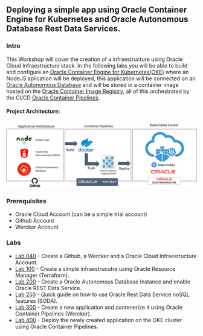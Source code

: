 ## Deploying a simple app using Oracle Container Engine for Kubernetes and Oracle Autonomous Database Rest Data Services.

### Intro

This Workshop will cover the creation of a infraestructure using Oracle Cloud Infraestructure stack. In the following labs you will be able to build and configure an [Oracle Container Engine for Kubernetes(OKE)](https://www.oracle.com/cloud/compute/container-engine-kubernetes.html) where an NodeJS aplication will be deployed, this application will be connected on an [Oracle Autonomous Database]() and will be stored in a container image hosted on the [Oracle Container Image Registry](), all of this orchestrated by the CI/CD [Oracle Container Pipelines]().


#### Project Architecture:

![](/images/architecture.png)

### Prerequisites

- Oracle Cloud Account (can be a simple trial account)
- Github Account
- Wercker Account

### Labs

* [Lab 040](lab40/lab40.md) - Create a Github, a Wercker and a Oracle Cloud Infraestructure Account.
* [Lab 100](lab100/lab100.md) - Create a simple infraestrucutre using Oracle Resource Manager (Terraform).
* [Lab 200](lab200/lab200.md) - Create a Oracle Autonomous Database Instance and enable Oracle REST Data Service.
* [Lab 250](lab250/lab250.md) - Quick guide on how to use Oracle Rest Data Service noSQL features (SODA).
* [Lab 300](lab300/lab300.md) - Create a new application and contenerize it using Oracle Container Pipelines (Wercker).
* [Lab 400](lab400/lab400.md) - Deploy the newly created application on the OKE cluster using Oracle Container Pipelines.
